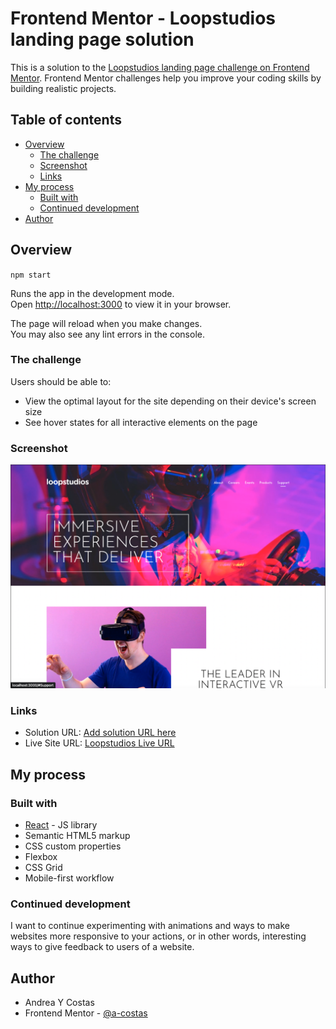 # Frontend Mentor - Loopstudios landing page solution

This is a solution to the [Loopstudios landing page challenge on Frontend Mentor](https://www.frontendmentor.io/challenges/loopstudios-landing-page-N88J5Onjw). Frontend Mentor challenges help you improve your coding skills by building realistic projects.

## Table of contents

- [Overview](#overview)
  - [The challenge](#the-challenge)
  - [Screenshot](#screenshot)
  - [Links](#links)
- [My process](#my-process)
  - [Built with](#built-with)
  - [Continued development](#continued-development)
- [Author](#author)

## Overview

`npm start`

Runs the app in the development mode.\
Open [http://localhost:3000](http://localhost:3000) to view it in your browser.

The page will reload when you make changes.\
You may also see any lint errors in the console.

### The challenge

Users should be able to:

- View the optimal layout for the site depending on their device's screen size
- See hover states for all interactive elements on the page

### Screenshot

![](./src/assets/images/Loopstudios%20Desktop%20screenshot.png)

### Links

- Solution URL: [Add solution URL here](https://your-solution-url.com)
- Live Site URL: [Loopstudios Live URL](https://64376a4daaaed731a89b72f2--steady-biscotti-9ff7fe.netlify.app/)

## My process

### Built with

- [React](https://reactjs.org/) - JS library
- Semantic HTML5 markup
- CSS custom properties
- Flexbox
- CSS Grid
- Mobile-first workflow

### Continued development

I want to continue experimenting with animations and ways to make websites more responsive to your actions, or in other words, interesting ways to give feedback to users of a website.

## Author

- Andrea Y Costas
- Frontend Mentor - [@a-costas](https://www.frontendmentor.io/profile/a-costas)
